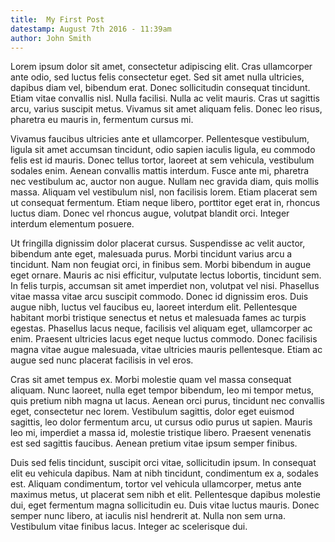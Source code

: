 ```yaml
---
title:  My First Post
datestamp: August 7th 2016 - 11:39am
author: John Smith
---
```


Lorem ipsum dolor sit amet, consectetur adipiscing elit. Cras ullamcorper ante odio, sed luctus felis consectetur eget. Sed sit amet nulla ultricies, dapibus diam vel, bibendum erat. Donec sollicitudin consequat tincidunt. Etiam vitae convallis nisl. Nulla facilisi. Nulla ac velit mauris. Cras ut sagittis arcu, varius suscipit metus. Vivamus sit amet aliquam felis. Donec leo risus, pharetra eu mauris in, fermentum cursus mi.

Vivamus faucibus ultricies ante et ullamcorper. Pellentesque vestibulum, ligula sit amet accumsan tincidunt, odio sapien iaculis ligula, eu commodo felis est id mauris. Donec tellus tortor, laoreet at sem vehicula, vestibulum sodales enim. Aenean convallis mattis interdum. Fusce ante mi, pharetra nec vestibulum ac, auctor non augue. Nullam nec gravida diam, quis mollis massa. Aliquam vel vestibulum nisl, non facilisis lorem. Etiam placerat sem ut consequat fermentum. Etiam neque libero, porttitor eget erat in, rhoncus luctus diam. Donec vel rhoncus augue, volutpat blandit orci. Integer interdum elementum posuere.

Ut fringilla dignissim dolor placerat cursus. Suspendisse ac velit auctor, bibendum ante eget, malesuada purus. Morbi tincidunt varius arcu a tincidunt. Nam non feugiat orci, in finibus sem. Morbi bibendum in augue eget ornare. Mauris ac nisi efficitur, vulputate lectus lobortis, tincidunt sem. In felis turpis, accumsan sit amet imperdiet non, volutpat vel nisi. Phasellus vitae massa vitae arcu suscipit commodo. Donec id dignissim eros. Duis augue nibh, luctus vel faucibus eu, laoreet interdum elit. Pellentesque habitant morbi tristique senectus et netus et malesuada fames ac turpis egestas. Phasellus lacus neque, facilisis vel aliquam eget, ullamcorper ac enim. Praesent ultricies lacus eget neque luctus commodo. Donec facilisis magna vitae augue malesuada, vitae ultricies mauris pellentesque. Etiam ac augue sed nunc placerat facilisis in vel eros.

Cras sit amet tempus ex. Morbi molestie quam vel massa consequat aliquam. Nunc laoreet, nulla eget tempor bibendum, leo mi tempor metus, quis pretium nibh magna ut lacus. Aenean orci purus, tincidunt nec convallis eget, consectetur nec lorem. Vestibulum sagittis, dolor eget euismod sagittis, leo dolor fermentum arcu, ut cursus odio purus ut sapien. Mauris leo mi, imperdiet a massa id, molestie tristique libero. Praesent venenatis est sed sagittis faucibus. Aenean pretium vitae ipsum semper finibus.

Duis sed felis tincidunt, suscipit orci vitae, sollicitudin ipsum. In consequat elit eu vehicula dapibus. Nam at nibh tincidunt, condimentum ex a, sodales est. Aliquam condimentum, tortor vel vehicula ullamcorper, metus ante maximus metus, ut placerat sem nibh et elit. Pellentesque dapibus molestie dui, eget fermentum magna sollicitudin eu. Duis vitae luctus mauris. Donec semper nunc libero, at iaculis nisl hendrerit at. Nulla non sem urna. Vestibulum vitae finibus lacus. Integer ac scelerisque dui.
